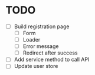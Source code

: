 # TODO
- [ ] Build registration page
    - [ ] Form
    - [ ] Loader
    - [ ] Error message
    - [ ] Redirect after success
- [ ] Add service method to call API
- [ ] Update user store
